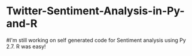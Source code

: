 # Twitter-Sentiment-Analysis-in-Py-and-R

#I'm still working on self generated code for Sentiment analysis using Py 2.7. R was easy!
